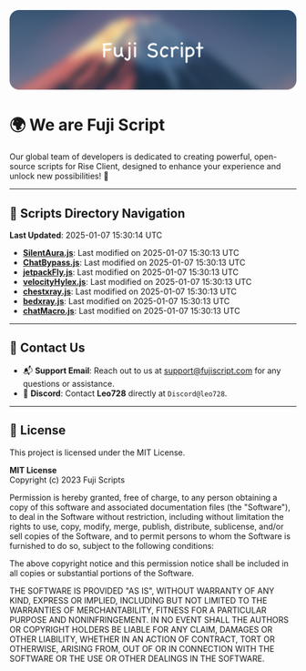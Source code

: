 ![Banner](.github/b.webp)

# 🌍 **We are Fuji Script**

Our global team of developers is dedicated to creating powerful, open-source scripts for Rise Client, designed to enhance your experience and unlock new possibilities! 🌟

---
<!-- SCRIPTS_NAVIGATION_START -->
## 📂 **Scripts Directory Navigation**

**Last Updated**: 2025-01-07 15:30:14 UTC

- **[SilentAura.js](scripts/SilentAura.js)**: Last modified on 2025-01-07 15:30:13 UTC
- **[ChatBypass.js](scripts/ChatBypass.js)**: Last modified on 2025-01-07 15:30:13 UTC
- **[jetpackFly.js](scripts/jetpackFly.js)**: Last modified on 2025-01-07 15:30:13 UTC
- **[velocityHylex.js](scripts/velocityHylex.js)**: Last modified on 2025-01-07 15:30:13 UTC
- **[chestxray.js](scripts/chestxray.js)**: Last modified on 2025-01-07 15:30:13 UTC
- **[bedxray.js](scripts/bedxray.js)**: Last modified on 2025-01-07 15:30:13 UTC
- **[chatMacro.js](scripts/chatMacro.js)**: Last modified on 2025-01-07 15:30:13 UTC

<!-- SCRIPTS_NAVIGATION_END -->

---

## 💬 **Contact Us**  
- 📬 **Support Email**: Reach out to us at [support@fujiscript.com](mailto:support@fujiscript.com) for any questions or assistance.  
- 💬 **Discord**: Contact **Leo728** directly at `Discord@leo728`.

---

## 📜 **License**

This project is licensed under the MIT License.  

**MIT License**  
Copyright (c) 2023 Fuji Scripts  

Permission is hereby granted, free of charge, to any person obtaining a copy of this software and associated documentation files (the "Software"), to deal in the Software without restriction, including without limitation the rights to use, copy, modify, merge, publish, distribute, sublicense, and/or sell copies of the Software, and to permit persons to whom the Software is furnished to do so, subject to the following conditions:  

The above copyright notice and this permission notice shall be included in all copies or substantial portions of the Software.  

THE SOFTWARE IS PROVIDED "AS IS", WITHOUT WARRANTY OF ANY KIND, EXPRESS OR IMPLIED, INCLUDING BUT NOT LIMITED TO THE WARRANTIES OF MERCHANTABILITY, FITNESS FOR A PARTICULAR PURPOSE AND NONINFRINGEMENT. IN NO EVENT SHALL THE AUTHORS OR COPYRIGHT HOLDERS BE LIABLE FOR ANY CLAIM, DAMAGES OR OTHER LIABILITY, WHETHER IN AN ACTION OF CONTRACT, TORT OR OTHERWISE, ARISING FROM, OUT OF OR IN CONNECTION WITH THE SOFTWARE OR THE USE OR OTHER DEALINGS IN THE SOFTWARE.  

